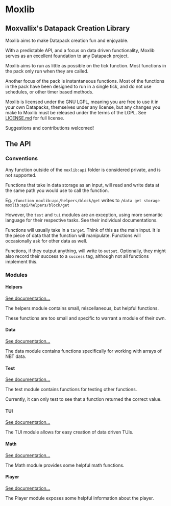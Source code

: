# Moxlib
## Moxvallix's Datapack Creation Library

Moxlib aims to make Datapack creation fun and enjoyable.

With a predictable API, and a focus on data driven functionality, Moxlib serves
as an excellent foundation to any Datapack project.

Moxlib aims to run as little as possible on the tick function. Most functions
in the pack only run when they are called.

Another focus of the pack is instantaneous functions. Most of the functions
in the pack have been designed to run in a single tick, and do not use schedules,
or other timer based methods.

Moxlib is licensed under the GNU LGPL, meaning you are free to use it in your
own Datapacks, themselves under any license, but any changes you make to Moxlib must
be released under the terms of the LGPL. See [LICENSE.md](/LICENSE.md) for full license.

Suggestions and contributions welcomed!

## The API
### Conventions
Any function outside of the `moxlib:api` folder is considered private, and is not supported.

Functions that take in data storage as an input, will read and write data at the same path
you would use to call the function.

Eg. `/function moxlib:api/helpers/block/get` writes to `/data get storage moxlib:api/helpers/block/get`

However, the `test` and `tui` modules are an exception, using more semantic language for their
respective tasks. See their individual documentations.

Functions will usually take in a `target`. Think of this as the main input. It is the piece of
data that the function will manipulate. Functions will occasionally ask for other data as well.

Functions, if they output anything, will write to `output`. Optionally, they might also record
their success to a `success` tag, although not all functions implement this.

### Modules
#### Helpers
[See documentation...](/docs/helpers.md)

The helpers module contains small, miscellaneous, but helpful functions.

These functions are too small and specific to warrant a module of their own.

#### Data
[See documentation...](/docs/data.md)

The data module contains functions specifically for working with arrays of 
NBT data.

#### Test
[See documentation...](/docs/test.md)

The test module contains functions for testing other functions.

Currently, it can only test to see that a function returned the correct value.

#### TUI
[See documentation...](/docs/tui.md)

The TUI module allows for easy creation of data driven TUIs.

#### Math
[See documentation...](/docs/math.md)

The Math module provides some helpful math functions.

#### Player
[See documentation...](/docs/player.md)

The Player module exposes some helpful information about the player.
